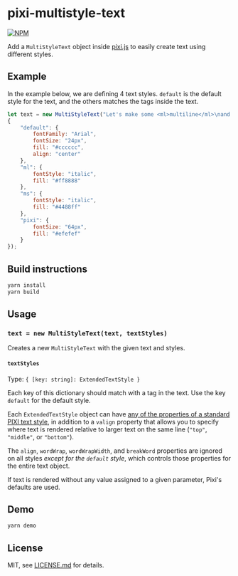 # pixi-multistyle-text

[![NPM](https://nodei.co/npm/pixi-multistyle-text.png)](https://nodei.co/npm/pixi-multistyle-text/)

Add a `MultiStyleText` object inside [pixi.js](https://github.com/GoodBoyDigital/pixi.js) to easily create text using different styles.

## Example

In the example below, we are defining 4 text styles.
`default` is the default style for the text, and the others matches the tags inside the text.

```js
let text = new MultiStyleText("Let's make some <ml>multiline</ml>\nand <ms>multistyle</ms> text for\n<pixi>Pixi.js!</pixi>",
{
    "default": {
        fontFamily: "Arial",
        fontSize: "24px",
        fill: "#cccccc",
        align: "center"
    },
    "ml": {
        fontStyle: "italic",
        fill: "#ff8888"
    },
    "ms": {
        fontStyle: "italic",
        fill: "#4488ff"
    },
    "pixi": {
        fontSize: "64px",
        fill: "#efefef"
    }
});
```

## Build instructions

```bash
yarn install
yarn build
```

## Usage

### `text = new MultiStyleText(text, textStyles)`

Creates a new `MultiStyleText` with the given text and styles.

#### `textStyles`

Type: `{ [key: string]: ExtendedTextStyle }`

Each key of this dictionary should match with a tag in the text. Use the key `default` for the default style.

Each `ExtendedTextStyle` object can have [any of the properties of a standard PIXI text style](http://pixijs.download/release/docs/PIXI.TextStyle.html), in addition to a `valign` property that allows you to specify where text is rendered relative to larger text on the same line (`"top"`, `"middle"`, or `"bottom"`).

The `align`, `wordWrap`, `wordWrapWidth`, and `breakWord` properties are ignored on all styles _except for the `default` style_, which controls those properties for the entire text object.

If text is rendered without any value assigned to a given parameter, Pixi's defaults are used.

## Demo

```bash
yarn demo
```

## License

MIT, see [LICENSE.md](http://github.com/tleunen/pixi-multistyle-text/blob/master/LICENSE.md) for details.
